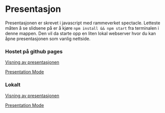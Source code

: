 # Presentasjon

Presentasjonen er skrevet i javascript med rammeverket spectacle. Letteste måten å se slidsene på er å kjøre 
`npm install && npm start` fra terminalen i denne mappen. Den vil da starte opp en liten lokal webserver hvor
du kan åpne presentasjonen som vanlig nettside. 


### Hostet på github pages

[Visning av presentasjonen](https://veiset.github.io/kotlin-libgdx-intro/)

[Presentation Mode](https://veiset.github.io/kotlin-libgdx-intro/?presenterMode=true)

### Lokalt

[Visning av presentasjonen](http://127.0.0.1:5173/)

[Presentation Mode](http://127.0.0.1:5173?presenterMode=true)